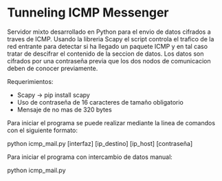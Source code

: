# Tunneling ICMP Messenger

Servidor mixto desarrollado en Python para el envio de datos cifrados a traves de ICMP. Usando la libreria Scapy el script controla el trafico de la red entrante para detectar si ha llegado un paquete ICMP y en tal caso tratar de descifrar el contenido de la seccion de datos. Los datos son cifrados por una contraseña previa que los dos nodos de comunicacion deben de conocer previamente.

Requerimientos:

  - Scapy -> pip install scapy
  - Uso de contraseña de 16 caracteres de tamaño obligatorio
  - Mensaje de no mas de 320 bytes

Para iniciar el programa se puede realizar mediante la linea de comandos con el siguiente formato:

  python icmp_mail.py [interfaz] [ip_destino] [ip_host] [contraseña]
  
Para iniciar el programa con intercambio de datos manual:

  python icmp_mail.py

